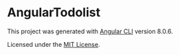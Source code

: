# AngularTodolist

This project was generated with [Angular CLI](https://github.com/angular/angular-cli) version 8.0.6.

Licensed under the [MIT License](LICENSE).
